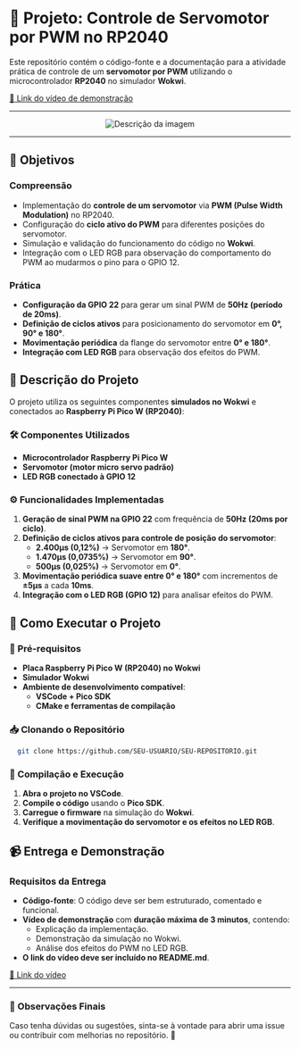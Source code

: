 
# 📡 Projeto: Controle de Servomotor por PWM no RP2040

Este repositório contém o código-fonte e a documentação para a atividade prática de controle de um **servomotor por PWM** utilizando o microcontrolador **RP2040** no simulador **Wokwi**.

[🎥 Link do vídeo de demonstração](https://youtu.be/mNFBqZ3xy9g)

---

<div align="center">
  <img src="https://github.com/user-attachments/assets/4253a27f-e135-4409-a283-20f29f11e863" alt="Descrição da imagem">
</div>

---

## 🎯 Objetivos

### Compreensão
- Implementação do **controle de um servomotor** via **PWM (Pulse Width Modulation)** no RP2040.
- Configuração do **ciclo ativo do PWM** para diferentes posições do servomotor.
- Simulação e validação do funcionamento do código no **Wokwi**.
- Integração com o LED RGB para observação do comportamento do PWM ao mudarmos o pino para o GPIO 12.

### Prática
- **Configuração da GPIO 22** para gerar um sinal PWM de **50Hz (período de 20ms)**.
- **Definição de ciclos ativos** para posicionamento do servomotor em **0°, 90° e 180°**.
- **Movimentação periódica** da flange do servomotor entre **0° e 180°**.
- **Integração com LED RGB** para observação dos efeitos do PWM.

## 📝 Descrição do Projeto

O projeto utiliza os seguintes componentes **simulados no Wokwi** e conectados ao **Raspberry Pi Pico W (RP2040)**:

### 🛠️ Componentes Utilizados
- **Microcontrolador Raspberry Pi Pico W**
- **Servomotor (motor micro servo padrão)**
- **LED RGB conectado à GPIO 12**

### ⚙️ Funcionalidades Implementadas
1. **Geração de sinal PWM na GPIO 22** com frequência de **50Hz (20ms por ciclo)**.
2. **Definição de ciclos ativos para controle de posição do servomotor**:
   - **2.400µs (0,12%)** → Servomotor em **180°**.
   - **1.470µs (0,0735%)** → Servomotor em **90°**.
   - **500µs (0,025%)** → Servomotor em **0°**.
3. **Movimentação periódica suave entre 0° e 180°** com incrementos de **±5µs** a cada **10ms**.
4. **Integração com o LED RGB (GPIO 12)** para analisar efeitos do PWM.

## 🚀 Como Executar o Projeto

### 📌 Pré-requisitos
- **Placa Raspberry Pi Pico W (RP2040) no Wokwi**
- **Simulador Wokwi**
- **Ambiente de desenvolvimento compatível**:
  - **VSCode + Pico SDK**
  - **CMake e ferramentas de compilação**

### 📥 Clonando o Repositório
```bash
  git clone https://github.com/SEU-USUARIO/SEU-REPOSITORIO.git
```

### 🔧 Compilação e Execução
1. **Abra o projeto no VSCode**.
2. **Compile o código** usando o **Pico SDK**.
3. **Carregue o firmware** na simulação do **Wokwi**.
4. **Verifique a movimentação do servomotor e os efeitos no LED RGB**.

## 📹 Entrega e Demonstração

### Requisitos da Entrega
- **Código-fonte**: O código deve ser bem estruturado, comentado e funcional.
- **Vídeo de demonstração** com **duração máxima de 3 minutos**, contendo:
  - Explicação da implementação.
  - Demonstração da simulação no Wokwi.
  - Análise dos efeitos do PWM no LED RGB.
- **O link do vídeo deve ser incluído no README.md**.

[🎥 Link do vídeo](https://youtu.be/mNFBqZ3xy9g)

---
### 📌 Observações Finais
Caso tenha dúvidas ou sugestões, sinta-se à vontade para abrir uma issue ou contribuir com melhorias no repositório. 🚀
